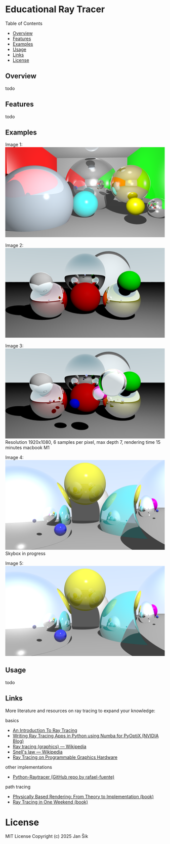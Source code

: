 # Educational Ray Tracer

Table of Contents
- [Overview](#overview)
- [Features](#features)
- [Examples](#examples)
- [Usage](#usage)
- [Links](#links)
- [License](#license)


## Overview
todo

## Features
todo

## Examples
Image 1:
![Image 1](docs/examples/image1.png)

Image 2:
![Image 2](docs/examples/image2.png)

Image 3:
![Image 3](docs/examples/image3.png)
Resolution 1920x1080, 6 samples per pixel, max depth 7, rendering time 15 minutes macbook M1

Image 4:
![Image 4](docs/examples/image5.png)
Skybox in progress

Image 5:
![Image 4](docs/examples/image5.png)

## Usage
todo


## Links
More literature and resources on ray tracing to expand your knowledge:

basics
- [An Introduction To Ray Tracing](https://www.realtimerendering.com/raytracing/An-Introduction-to-Ray-Tracing-The-Morgan-Kaufmann-Series-in-Computer-Graphics-.pdf)
- [Writing Ray Tracing Apps in Python using Numba for PyOptiX (NVIDIA Blog)](https://developer.nvidia.com/blog/writing-ray-tracing-apps-in-python-using-numba-for-pyoptix/)
- [Ray tracing (graphics) — Wikipedia](https://en.wikipedia.org/wiki/Ray_tracing_(graphics)) 
- [Snell's law — Wikipedia](https://en.wikipedia.org/wiki/Snell%27s_law)
- [Ray Tracing on Programmable Graphics Hardware](https://graphics.stanford.edu/papers/rtongfx/rtongfx.pdf)

other implementations
- [Python-Raytracer (GitHub repo by rafael-fuente)](https://github.com/rafael-fuente/Python-Raytracer) 

path tracing
- [Physically Based Rendering: From Theory to Implementation (book)](https://www.pbr-book.org/)
- [Ray Tracing in One Weekend (book)](https://raytracing.github.io/books/RayTracingInOneWeekend.html)

# License
MIT License
Copyright (c) 2025 Jan Šik